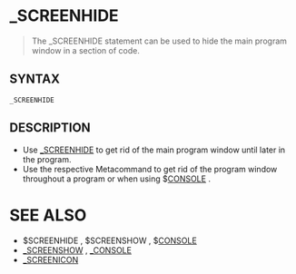 # _SCREENHIDE
> The _SCREENHIDE statement can be used to hide the main program window in a section of code.

## SYNTAX
`_SCREENHIDE`

## DESCRIPTION
* Use [_SCREENHIDE](_SCREENHIDE.md) to get rid of the main program window until later in the program.
* Use the respective Metacommand to get rid of the program window throughout a program or when using $[CONSOLE](CONSOLE.md) .


# SEE ALSO
* $SCREENHIDE , $SCREENSHOW , $[CONSOLE](CONSOLE.md)
* [_SCREENSHOW](_SCREENSHOW.md) , [_CONSOLE](_CONSOLE.md)
* [_SCREENICON](_SCREENICON.md)

